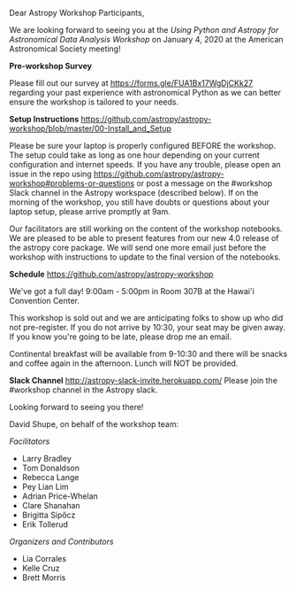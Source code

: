 Dear Astropy Workshop Participants,

We are looking forward to seeing you at the _Using Python and Astropy for Astronomical Data Analysis Workshop_
on January 4, 2020 at the American Astronomical Society meeting!

__Pre-workshop Survey__

Please fill out our survey at https://forms.gle/FUA1Bx17WgDjCKk27 regarding your past experience with astronomical Python as we can better ensure the workshop is tailored to your needs.

__Setup Instructions__
https://github.com/astropy/astropy-workshop/blob/master/00-Install_and_Setup

Please be sure your laptop is properly configured BEFORE the workshop. The setup could take as long as one hour depending on your current configuration and internet speeds. If you have any trouble, please open an issue in the repo using https://github.com/astropy/astropy-workshop#problems-or-questions or post a message on the #workshop Slack channel in the Astropy workspace (described below). If on the morning of the workshop, you still have doubts or questions about your laptop setup, please arrive promptly at 9am.

Our facilitators are still working on the content of the workshop notebooks. We are pleased to be able to present features from our new 4.0 release of the astropy core package. We will send one more email just before the workshop with instructions to update to the final version of the notebooks.

__Schedule__
https://github.com/astropy/astropy-workshop

We've got a full day! 9:00am - 5:00pm in Room 307B at the Hawai'i Convention Center.

This workshop is sold out and we are anticipating folks to show up who did not pre-register. If you do not arrive by 10:30, your seat may be given away. If you know you're going to be late, please drop me an email.

Continental breakfast will be available from 9-10:30 and there will be snacks and coffee again in the afternoon. Lunch will NOT be provided.

__Slack Channel__
http://astropy-slack-invite.herokuapp.com/
Please join the #workshop channel in the Astropy slack. 

Looking forward to seeing you there!

David Shupe, on behalf of the workshop team:

_Facilitators_
* Larry Bradley
* Tom Donaldson
* Rebecca Lange
* Pey Lian Lim
* Adrian Price-Whelan
* Clare Shanahan
* Brigitta Sipőcz
* Erik Tollerud

_Organizers and Contributors_
* Lia Corrales
* Kelle Cruz
* Brett Morris
